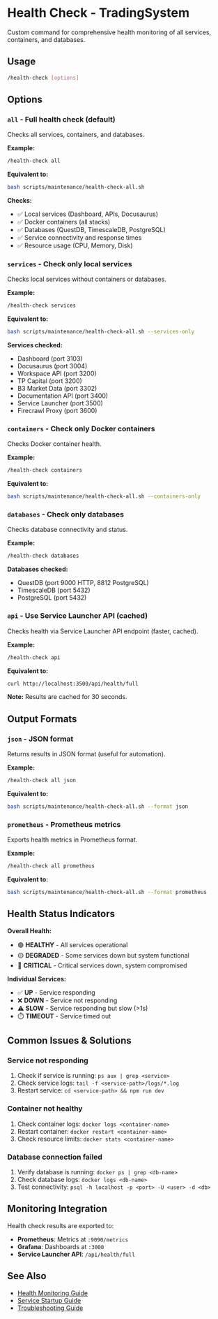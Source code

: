# Health Check - TradingSystem

Custom command for comprehensive health monitoring of all services, containers, and databases.

## Usage

```bash
/health-check [options]
```

## Options

### `all` - Full health check (default)
Checks all services, containers, and databases.

**Example:**
```bash
/health-check all
```

**Equivalent to:**
```bash
bash scripts/maintenance/health-check-all.sh
```

**Checks:**
- ✅ Local services (Dashboard, APIs, Docusaurus)
- ✅ Docker containers (all stacks)
- ✅ Databases (QuestDB, TimescaleDB, PostgreSQL)
- ✅ Service connectivity and response times
- ✅ Resource usage (CPU, Memory, Disk)

### `services` - Check only local services
Checks local services without containers or databases.

**Example:**
```bash
/health-check services
```

**Equivalent to:**
```bash
bash scripts/maintenance/health-check-all.sh --services-only
```

**Services checked:**
- Dashboard (port 3103)
- Docusaurus (port 3004)
- Workspace API (port 3200)
- TP Capital (port 3200)
- B3 Market Data (port 3302)
- Documentation API (port 3400)
- Service Launcher (port 3500)
- Firecrawl Proxy (port 3600)

### `containers` - Check only Docker containers
Checks Docker container health.

**Example:**
```bash
/health-check containers
```

**Equivalent to:**
```bash
bash scripts/maintenance/health-check-all.sh --containers-only
```

### `databases` - Check only databases
Checks database connectivity and status.

**Example:**
```bash
/health-check databases
```

**Databases checked:**
- QuestDB (port 9000 HTTP, 8812 PostgreSQL)
- TimescaleDB (port 5432)
- PostgreSQL (port 5432)

### `api` - Use Service Launcher API (cached)
Checks health via Service Launcher API endpoint (faster, cached).

**Example:**
```bash
/health-check api
```

**Equivalent to:**
```bash
curl http://localhost:3500/api/health/full
```

**Note:** Results are cached for 30 seconds.

## Output Formats

### `json` - JSON format
Returns results in JSON format (useful for automation).

**Example:**
```bash
/health-check all json
```

**Equivalent to:**
```bash
bash scripts/maintenance/health-check-all.sh --format json
```

### `prometheus` - Prometheus metrics
Exports health metrics in Prometheus format.

**Example:**
```bash
/health-check all prometheus
```

**Equivalent to:**
```bash
bash scripts/maintenance/health-check-all.sh --format prometheus
```

## Health Status Indicators

**Overall Health:**
- 🟢 **HEALTHY** - All services operational
- 🟡 **DEGRADED** - Some services down but system functional
- 🔴 **CRITICAL** - Critical services down, system compromised

**Individual Services:**
- ✅ **UP** - Service responding
- ❌ **DOWN** - Service not responding
- ⚠️ **SLOW** - Service responding but slow (>1s)
- ⏱️ **TIMEOUT** - Service timed out

## Common Issues & Solutions

### Service not responding
1. Check if service is running: `ps aux | grep <service>`
2. Check service logs: `tail -f <service-path>/logs/*.log`
3. Restart service: `cd <service-path> && npm run dev`

### Container not healthy
1. Check container logs: `docker logs <container-name>`
2. Restart container: `docker restart <container-name>`
3. Check resource limits: `docker stats <container-name>`

### Database connection failed
1. Verify database is running: `docker ps | grep <db-name>`
2. Check database logs: `docker logs <db-name>`
3. Test connectivity: `psql -h localhost -p <port> -U <user> -d <db>`

## Monitoring Integration

Health check results are exported to:
- **Prometheus**: Metrics at `:9090/metrics`
- **Grafana**: Dashboards at `:3000`
- **Service Launcher API**: `/api/health/full`

## See Also

- [Health Monitoring Guide](../../docs/context/ops/health-monitoring.md)
- [Service Startup Guide](../../docs/context/ops/service-startup-guide.md)
- [Troubleshooting Guide](../../docs/context/ops/troubleshooting.md)








